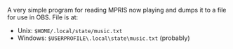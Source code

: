 A very simple program for reading MPRIS now playing and dumps it to a file for use in OBS.
File is at:
- Unix: `$HOME/.local/state/music.txt`
- Windows: `$USERPROFILE\.local\state\music.txt` (probably)